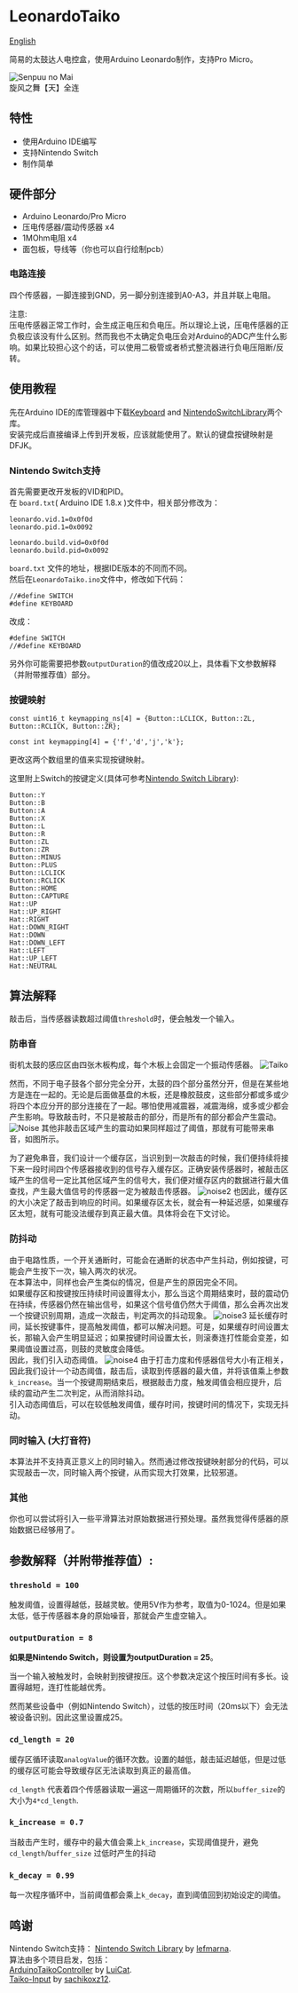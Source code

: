 # LeonardoTaiko

[English](https://github.com/judjdigj/LeonardoTaiko/tree/main)

简易的太鼓达人电控盒，使用Arduino Leonardo制作，支持Pro Micro。

![Senpuu no Mai](https://raw.githubusercontent.com/judjdigj/LeonardoTaiko/main/pics/20240221_155149.jpg)  
旋风之舞【天】全连

## 特性

* 使用Arduino IDE编写
* 支持Nintendo Switch
* 制作简单

## 硬件部分
* Arduino Leonardo/Pro Micro
* 压电传感器/震动传感器 x4  
* 1MOhm电阻 x4  
* 面包板，导线等（你也可以自行绘制pcb）


### 电路连接
四个传感器，一脚连接到GND，另一脚分别连接到A0-A3，并且并联上电阻。

注意:  
压电传感器正常工作时，会生成正电压和负电压。所以理论上说，压电传感器的正负极应该没有什么区别。然而我也不太确定负电压会对Arduino的ADC产生什么影响。如果比较担心这个的话，可以使用二极管或者桥式整流器进行负电压阻断/反转。

## 使用教程
先在Arduino IDE的库管理器中下载[Keyboard](https://www.arduino.cc/reference/en/language/functions/usb/keyboard/) and [NintendoSwitchLibrary](https://www.arduino.cc/reference/en/libraries/nintendoswitchcontrollibrary/)两个库。  
安装完成后直接编译上传到开发板，应该就能使用了。默认的键盘按键映射是DFJK。

### Nintendo Switch支持
首先需要更改开发板的VID和PID。   
在 ```board.txt```( Arduino IDE 1.8.x )文件中，相关部分修改为：
```
leonardo.vid.1=0x0f0d
leonardo.pid.1=0x0092

leonardo.build.vid=0x0f0d
leonardo.build.pid=0x0092
```
 ```board.txt``` 文件的地址，根据IDE版本的不同而不同。   
然后在```LeonardoTaiko.ino```文件中，修改如下代码：
```
//#define SWITCH
#define KEYBOARD
```
改成：
```
#define SWITCH
//#define KEYBOARD
```

另外你可能需要把参数```outputDuration```的值改成20以上，具体看下文参数解释（并附带推荐值）部分。
### 按键映射

```
const uint16_t keymapping_ns[4] = {Button::LCLICK, Button::ZL, Button::RCLICK, Button::ZR};

const int keymapping[4] = {'f','d','j','k'};
```
更改这两个数组里的值来实现按键映射。  

这里附上Switch的按键定义(具体可参考[Nintendo Switch Library](https://www.arduino.cc/reference/en/libraries/nintendoswitchcontrollibrary/)):
```
Button::Y
Button::B
Button::A
Button::X
Button::L
Button::R
Button::ZL
Button::ZR
Button::MINUS
Button::PLUS
Button::LCLICK
Button::RCLICK
Button::HOME
Button::CAPTURE
Hat::UP
Hat::UP_RIGHT
Hat::RIGHT
Hat::DOWN_RIGHT
Hat::DOWN
Hat::DOWN_LEFT
Hat::LEFT
Hat::UP_LEFT
Hat::NEUTRAL
```
## 算法解释
敲击后，当传感器读数超过阈值```threshold```时，便会触发一个输入。

### 防串音
街机太鼓的感应区由四张木板构成，每个木板上会固定一个振动传感器。
![Taiko](https://raw.githubusercontent.com/judjdigj/LeonardoTaiko/develop/pics/TaikoStructure.jpg)

然而，不同于电子鼓各个部分完全分开，太鼓的四个部分虽然分开，但是在某些地方是连在一起的。无论是后面做基盘的木板，还是橡胶鼓皮，这些部分都或多或少将四个本应分开的部分连接在了一起。哪怕使用减震器，减震海绵，或多或少都会产生影响。导致敲击时，不只是被敲击的部分，而是所有的部分都会产生震动。
![Noise](https://raw.githubusercontent.com/judjdigj/LeonardoTaiko/develop/pics/Notes_240218_171911.jpg)
其他非敲击区域产生的震动如果同样超过了阈值，那就有可能带来串音，如图所示。   

为了避免串音，我们设计一个缓存区，当识别到一次敲击的时候，我们便持续将接下来一段时间四个传感器接收到的信号存入缓存区。正确安装传感器时，被敲击区域产生的信号一定比其他区域产生的信号大，我们便对缓存区内的数据进行最大值查找，产生最大值信号的传感器一定为被敲击传感器。
![noise2](https://raw.githubusercontent.com/judjdigj/LeonardoTaiko/develop/pics/Notes_240218_172301.jpg)
也因此，缓存区的大小决定了敲击到响应的时间。如果缓存区太长，就会有一种延迟感，如果缓存区太短，就有可能没法缓存到真正最大值。具体将会在下文讨论。

### 防抖动

由于电路性质，一个开关通断时，可能会在通断的状态中产生抖动，例如按键，可能会产生按下一次，输入两次的状况。   
在本算法中，同样也会产生类似的情况，但是产生的原因完全不同。   
如果缓存区和按键按压持续时间设置得太小，那么当这个周期结束时，鼓的震动仍在持续，传感器仍然在输出信号，如果这个信号值仍然大于阈值，那么会再次出发一个按键识别周期，造成一次敲击，判定两次的抖动现象。
![noise3](https://raw.githubusercontent.com/judjdigj/LeonardoTaiko/develop/pics/Notes_240218_172950.jpg)
延长缓存时间，延长按键事件，提高触发阈值，都可以解决问题。可是，如果缓存时间设置太长，那输入会产生明显延迟；如果按键时间设置太长，则滚奏连打性能会变差，如果阈值设置过高，则鼓的灵敏度会降低。   
因此，我们引入动态阈值。
![noise4](https://raw.githubusercontent.com/judjdigj/LeonardoTaiko/develop/pics/Notes_240218_173352.jpg)
由于打击力度和传感器信号大小有正相关，因此我们设计一个动态阈值，敲击后，读取到传感器的最大值，并将该值乘上参数```k_increase```。当一个按键周期结束后，根据敲击力度，触发阈值会相应提升，后续的震动产生二次判定，从而消除抖动。   
引入动态阈值后，可以在较低触发阈值，缓存时间，按键时间的情况下，实现无抖动。

### 同时输入 (大打音符)

本算法并不支持真正意义上的同时输入。然而通过修改按键映射部分的代码，可以实现敲击一次，同时输入两个按键，从而实现大打效果，比较邪道。

### 其他
你也可以尝试将引入一些平滑算法对原始数据进行预处理。虽然我觉得传感器的原始数据已经够用了。

## 参数解释（并附带推荐值）:

### ```threshold = 100```

触发阈值，设置得越低，鼓越灵敏。使用5V作为参考，取值为0-1024。但是如果太低，低于传感器本身的原始噪音，那就会产生虚空输入。

### ```outputDuration = 8```
**如果是Nintendo Switch，则设置为outputDuration = 25**。

当一个输入被触发时，会映射到按键按压。这个参数决定这个按压时间有多长。设置得越短，连打性能越优秀。

然而某些设备中（例如Nintendo Switch），过低的按压时间（20ms以下）会无法被设备识别。因此这里设置成25。

### ```cd_length = 20```
缓存区循环读取```analogValue```的循环次数。设置的越低，敲击延迟越低，但是过低的缓存区可能会导致缓存区无法读取到真正的最高值。

 ```cd_length``` 代表着四个传感器读取一遍这一周期循环的次数，所以```buffer_size```的大小为```4*cd_length```.

### ```k_increase = 0.7```
当敲击产生时，缓存中的最大值会乘上```k_increase```，实现阈值提升，避免```cd_length```/```buffer_size``` 过低时产生的抖动

### ```k_decay = 0.99```
每一次程序循环中，当前阈值都会乘上```k_decay```，直到阈值回到初始设定的阈值。


## 鸣谢
Nintendo Switch支持：
[Nintendo Switch Library](https://www.arduino.cc/reference/en/libraries/nintendoswitchcontrollibrary/) by [lefmarna](https://github.com/lefmarna).  
算法由多个项目启发，包括：  
 [ArduinoTaikoController](https://github.com/LuiCat/ArduinoTaikoController) by [LuiCat](https://github.com/LuiCat).  
[Taiko-Input](https://github.com/sachikoxz12/Taiko-Input) by [sachikoxz12](https://github.com/sachikoxz12).
